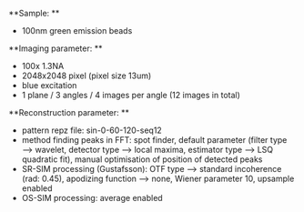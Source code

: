 **Sample: **
- 100nm green emission beads

**Imaging parameter: **
- 100x 1.3NA
- 2048x2048 pixel (pixel size 13um) 
- blue excitation
- 1 plane / 3 angles / 4 images per angle (12 images in total) 


**Reconstruction parameter: **
- pattern repz file: sin-0-60-120-seq12
- method finding peaks in FFT: spot finder, default parameter (filter type —> wavelet, detector type —> local maxima, estimator type —> LSQ quadratic fit), manual optimisation of position of detected peaks
- SR-SIM processing (Gustafsson): OTF type —> standard incoherence (rad: 0.45), apodizing function  —> none, Wiener parameter 10, upsample enabled
- OS-SIM processing: average enabled 
